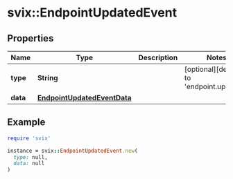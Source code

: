# svix::EndpointUpdatedEvent

## Properties

| Name | Type | Description | Notes |
| ---- | ---- | ----------- | ----- |
| **type** | **String** |  | [optional][default to &#39;endpoint.updated&#39;] |
| **data** | [**EndpointUpdatedEventData**](EndpointUpdatedEventData.md) |  |  |

## Example

```ruby
require 'svix'

instance = svix::EndpointUpdatedEvent.new(
  type: null,
  data: null
)
```

